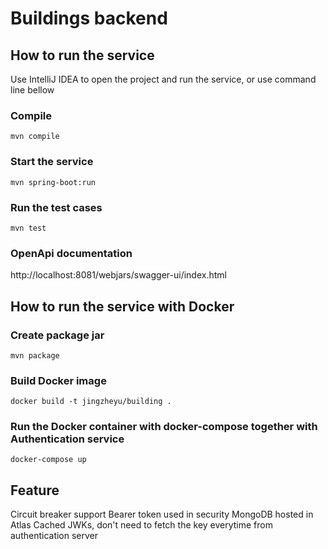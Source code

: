 # Buildings backend

## How to run the service
Use IntelliJ IDEA to open the project and run the service, or use command line bellow
### Compile
```
mvn compile
```
### Start the service
```
mvn spring-boot:run
```
### Run the test cases
```
mvn test
```

### OpenApi documentation
http://localhost:8081/webjars/swagger-ui/index.html

## How to run the service with Docker
### Create package jar
```
mvn package
```
### Build Docker image
```
docker build -t jingzheyu/building .
```
### Run the Docker container with docker-compose together with Authentication service
```
docker-compose up
```

## Feature
Circuit breaker support
Bearer token used in security
MongoDB hosted in Atlas
Cached JWKs, don't need to fetch the key everytime from authentication server